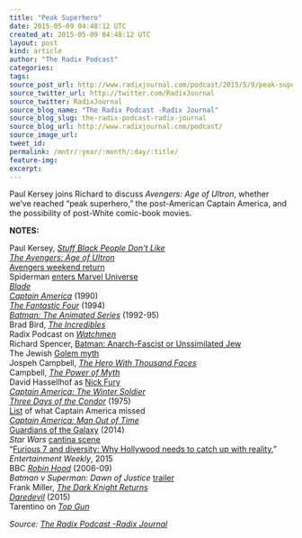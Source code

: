 ```yaml
---
title: "Peak Superhero"
date: 2015-05-09 04:48:12 UTC
created_at: 2015-05-09 04:48:12 UTC
layout: post
kind: article
author: "The Radix Podcast"
categories: 
tags: 
source_post_url: http://www.radixjournal.com/podcast/2015/5/9/peak-superhero
source_twitter_url: http://twitter.com/RadixJournal
source_twitter: RadixJournal
source_blog_name: "The Radix Podcast -Radix Journal"
source_blog_slug: the-radix-podcast-radix-journal
source_blog_url: http://www.radixjournal.com/podcast/
source_image_url: 
tweet_id:
permalink: /mntr/:year/:month/:day/:title/
feature-img: 
excerpt:
---
```

<p>Paul Kersey joins Richard to discuss <em>Avengers: Age of Ultron</em>, whether we’ve reached “peak superhero,” the post-American Captain America, and the possibility of post-White comic-book movies. </p>



<p><strong>NOTES:</strong>    </p><p>Paul Kersey, <em><a href="http://stuffblackpeopledontlike.blogspot.com">Stuff Black People Don’t Like</a></em> <br>
<em><a href="http://www.imdb.com/title/tt2395427/?ref_=nm_flmg_act_3">The Avengers: Age of Ultron</a></em> <br>
<a href="http://time.com/3844686/avengers-age-of-ultron-box-office-weekend/">Avengers weekend return</a> <br>
Spiderman <a href="http://variety.com/2015/film/news/spider-man-marvel-sony-movies-1201429508/">enters Marvel Universe</a> <br>
<em><a href="http://www.imdb.com/title/tt0120611/">Blade</a></em> <br>
<em><a href="https://www.youtube.com/watch?v=dnChulumfdk">Captain America</a></em> (1990) <br>
<em><a href="https://www.youtube.com/watch?v=r_X5C6e3ZeY">The Fantastic Four</a></em> (1994) <br>
<em><a href="http://www.imdb.com/title/tt0103359/?ref_=nv_sr_1">Batman: The Animated Series</a></em> (1992-95) <br>
Brad Bird, <em><a href="http://www.imdb.com/name/nm0083348/">The Incredibles</a></em> <br>
Radix Podcast on <em><a href="http://www.radixjournal.com/vanguard-radio/2014/2/17/the-last-superhero">Watchmen</a></em> <br>
Richard Spencer, <a href="http://www.radixjournal.com/altright-archive/altright-archive/main/blogs/zeitgeist/batman">Batman: Anarch-Fascist or Unssimilated Jew</a> <br>
The Jewish <a href="http://en.wikipedia.org/wiki/Golem">Golem myth</a> <br>
Jospeh Campbell, <em><a href="http://www.amazon.com/exec/obidos/ASIN/1577315936/washisummipub-20">The Hero With Thousand Faces</a></em> <br>
Campbell, <em><a href="http://www.amazon.com/exec/obidos/ASIN/0385418868/washisummipub-20">The Power of Myth</a></em> <br>
David Hassellhof as <a href="https://www.youtube.com/watch?v=QdAPc2PC0w0">Nick Fury</a> <br>
<em><a href="http://www.imdb.com/title/tt1843866/">Captain America: The Winter Soldier</a></em> <br>
<em><a href="http://www.imdb.com/title/tt0073802/">Three Days of the Condor</a></em> (1975) <br>
<a href="http://sploid.gizmodo.com/captain-americas-to-do-list-is-different-depending-on-1562463536">List</a> of what Captain America missed <br>
<em><a href="http://www.amazon.com/exec/obidos/ASIN/078515129X/washisummipub-20">Captain America: Man Out of Time</a></em> <br>
<a href="http://www.imdb.com/title/tt2015381/?ref_=nv_sr_1">Guardians of the Galaxy</a> (2014) <br>
<em>Star Wars</em> <a href="http://www.criticalcommons.org/Members/ccphanson/clips/the-cantina-scene-from-star-wars-episode-iv-a-new">cantina scene</a> <br>
“<a href="http://www.ew.com/article/2015/04/01/furious-7-and-diversity-why-hollywood-needs-catch-reality">Furious 7 and diversity: Why Hollywood needs to catch up with reality</a>,” <em>Entertainment Weekly</em>, 2015 <br>
BBC <em><a href="http://www.imdb.com/title/tt0787985/">Robin Hood</a></em> (2006-09) <br>
<em>Batman v Superman: Dawn of Justice</em> <a href="http://www.imdb.com/title/tt0787985/">trailer</a> <br>
Frank Miller, <em><a href="http://www.amazon.com/exec/obidos/ASIN/1563893428/washisummipub-20">The Dark Knight Returns</a></em> <br>
<em><a href="http://www.imdb.com/title/tt3322312/">Daredevil</a></em> (2015) <br>
Tarentino on <em><a href="https://www.youtube.com/watch?v=BNPVRh0ngUo">Top Gun</a></em>  </p><div class="">
    <i>Source: <a href="http://www.radixjournal.com/podcast/">The Radix Podcast -Radix Journal</a></i>
</div>
